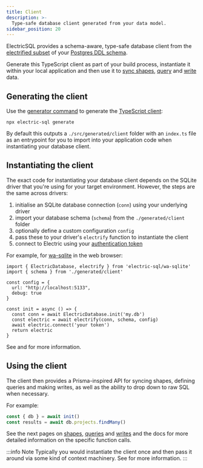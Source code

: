 ```yaml
---
title: Client
description: >-
  Type-safe database client generated from your data model.
sidebar_position: 20
---
```


ElectricSQL provides a schema-aware, type-safe database client from the [electrified subset](../data-modelling/electrification.md) of your [Postgres&nbsp;DDL&nbsp;schema](../data-modelling/migrations.md).

Generate this TypeScript client as part of your build process, instantiate it within your local application and then use it to [sync shapes](./shapes.md), [query](./queries.md) and [write](./writes.md) data.

## Generating the client

Use the [generator command](../../api/cli.md#generate) to generate the [TypeScript client](../installation/client.md):

```shell
npx electric-sql generate
```

By default this outputs a `./src/generated/client` folder with an `index.ts` file as an entrypoint for you to import into your application code when instantiating your database client.

## Instantiating the client

The exact code for instantiating your database client depends on the SQLite driver that you're using for your target environment. However, the steps are the same across drivers:

1. initialise an SQLite database connection (`conn`) using your underlying driver
2. import your database schema (`schema`) from the `./generated/client` folder
3. optionally define a custom configuration `config`
4. pass these to your driver's `electrify` function to instantiate the client
5. connect to Electric using your [authentication token](../auth/index.md)

For example, for [wa-sqlite](../../integrations/drivers/web/wa-sqlite.md) in the web browser:

```tsx
import { ElectricDatabase, electrify } from 'electric-sql/wa-sqlite'
import { schema } from './generated/client'

const config = {
  url: "http://localhost:5133",
  debug: true
}

const init = async () => {
  const conn = await ElectricDatabase.init('my.db')
  const electric = await electrify(conn, schema, config)
  await electric.connect('your token')
  return electric
}
```

See <DocPageLink path="integrations/drivers" /> and <DocPageLink path="api/clients/typescript" /> for more information.

## Using the client

The client then provides a Prisma-inspired API for syncing shapes, defining queries and making writes, as well as the ability to drop down to raw SQL when necessary.

For example:

```ts
const { db } = await init()
const results = await db.projects.findMany()
```

See the next pages on [shapes](./shapes.md), [queries](./queries.md) and [writes](./writes.md) and the <DocPageLink path="api/clients/typescript" /> docs for more detailed information on the specific function calls.

:::info Note
Typically you would instantiate the client once and then pass it around via some kind of context machinery. See <DocPageLink path="integrations/frontend" /> for more information.
:::
